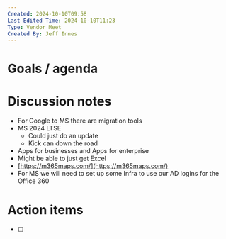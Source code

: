 ```yaml
---
Created: 2024-10-10T09:58
Last Edited Time: 2024-10-10T11:23
Type: Vendor Meet
Created By: Jeff Innes
---
```

# Goals / agenda

# Discussion notes

- For Google to MS there are migration tools
- MS 2024 LTSE
    - Could just do an update
    - Kick can down the road
- Apps for businesses and Apps for enterprise
- Might be able to just get Excel
- [https://m365maps.com/](https://m365maps.com/)
- For MS we will need to set up some Infra to use our AD logins for the Office 360
    

# Action items

- [ ]